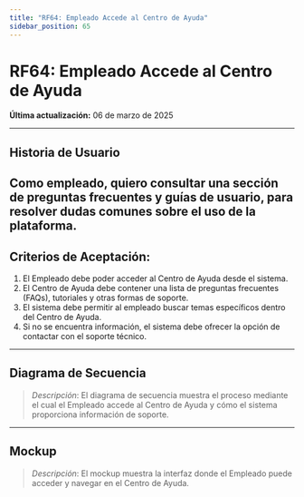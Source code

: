 ```yaml
---
title: "RF64: Empleado Accede al Centro de Ayuda"  
sidebar_position: 65
---
```


# RF64: Empleado Accede al Centro de Ayuda  

**Última actualización:** 06 de marzo de 2025  

---

## Historia de Usuario  
Como empleado, quiero consultar una sección de preguntas frecuentes y guías de usuario, para resolver dudas comunes sobre el uso de la plataforma.
---

## **Criterios de Aceptación:**  

1. El Empleado debe poder acceder al Centro de Ayuda desde el sistema.  
2. El Centro de Ayuda debe contener una lista de preguntas frecuentes (FAQs), tutoriales y otras formas de soporte.  
3. El sistema debe permitir al empleado buscar temas específicos dentro del Centro de Ayuda.  
4. Si no se encuentra información, el sistema debe ofrecer la opción de contactar con el soporte técnico.  

---

## **Diagrama de Secuencia**  

> *Descripción*: El diagrama de secuencia muestra el proceso mediante el cual el Empleado accede al Centro de Ayuda y cómo el sistema proporciona información de soporte.  

---

## **Mockup**  

> *Descripción*: El mockup muestra la interfaz donde el Empleado puede acceder y navegar en el Centro de Ayuda.  
